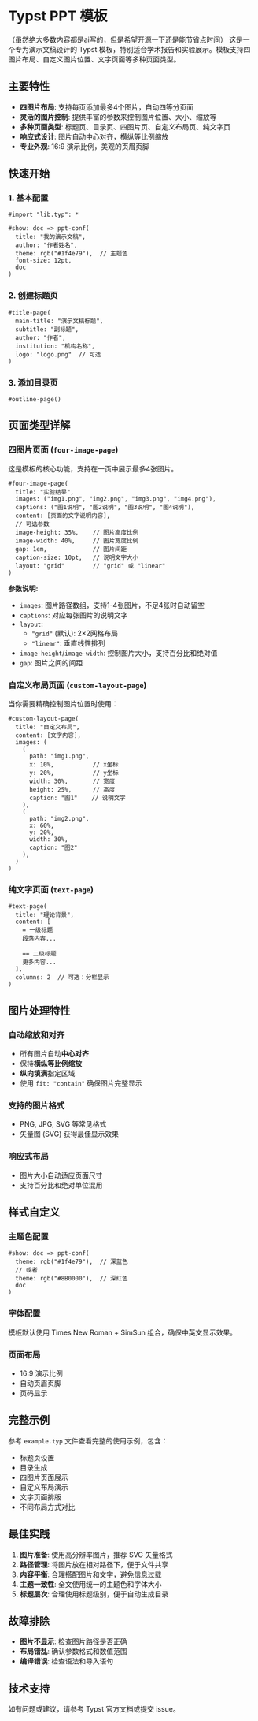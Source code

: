 # Typst PPT 模板
（虽然绝大多数内容都是ai写的，但是希望开源一下还是能节省点时间）
这是一个专为演示文稿设计的 Typst 模板，特别适合学术报告和实验展示。模板支持四图片布局、自定义图片位置、文字页面等多种页面类型。

## 主要特性

- **四图片布局**: 支持每页添加最多4个图片，自动四等分页面
- **灵活的图片控制**: 提供丰富的参数来控制图片位置、大小、缩放等
- **多种页面类型**: 标题页、目录页、四图片页、自定义布局页、纯文字页
- **响应式设计**: 图片自动中心对齐，横纵等比例缩放
- **专业外观**: 16:9 演示比例，美观的页眉页脚

## 快速开始

### 1. 基本配置

```typst
#import "lib.typ": *

#show: doc => ppt-conf(
  title: "我的演示文稿",
  author: "作者姓名", 
  theme: rgb("#1f4e79"),  // 主题色
  font-size: 12pt,
  doc
)
```

### 2. 创建标题页

```typst
#title-page(
  main-title: "演示文稿标题",
  subtitle: "副标题",
  author: "作者",
  institution: "机构名称",
  logo: "logo.png"  // 可选
)
```

### 3. 添加目录页

```typst
#outline-page()
```

## 页面类型详解

### 四图片页面 (`four-image-page`)

这是模板的核心功能，支持在一页中展示最多4张图片。

```typst
#four-image-page(
  title: "实验结果",
  images: ("img1.png", "img2.png", "img3.png", "img4.png"),
  captions: ("图1说明", "图2说明", "图3说明", "图4说明"),
  content: [页面的文字说明内容],
  // 可选参数
  image-height: 35%,    // 图片高度比例
  image-width: 40%,     // 图片宽度比例  
  gap: 1em,             // 图片间距
  caption-size: 10pt,   // 说明文字大小
  layout: "grid"        // "grid" 或 "linear"
)
```

**参数说明:**
- `images`: 图片路径数组，支持1-4张图片，不足4张时自动留空
- `captions`: 对应每张图片的说明文字
- `layout`: 
  - `"grid"` (默认): 2×2网格布局
  - `"linear"`: 垂直线性排列
- `image-height`/`image-width`: 控制图片大小，支持百分比和绝对值
- `gap`: 图片之间的间距

### 自定义布局页面 (`custom-layout-page`)

当你需要精确控制图片位置时使用：

```typst
#custom-layout-page(
  title: "自定义布局",
  content: [文字内容],
  images: (
    (
      path: "img1.png",
      x: 10%,           // x坐标
      y: 20%,           // y坐标  
      width: 30%,       // 宽度
      height: 25%,      // 高度
      caption: "图1"    // 说明文字
    ),
    (
      path: "img2.png", 
      x: 60%, 
      y: 20%, 
      width: 30%,
      caption: "图2"
    ),
  )
)
```

### 纯文字页面 (`text-page`)

```typst
#text-page(
  title: "理论背景",
  content: [
    = 一级标题
    段落内容...
    
    == 二级标题
    更多内容...
  ],
  columns: 2  // 可选：分栏显示
)
```

## 图片处理特性

### 自动缩放和对齐
- 所有图片自动**中心对齐**
- 保持**横纵等比例缩放**
- **纵向填满**指定区域
- 使用 `fit: "contain"` 确保图片完整显示

### 支持的图片格式
- PNG, JPG, SVG 等常见格式
- 矢量图 (SVG) 获得最佳显示效果

### 响应式布局
- 图片大小自动适应页面尺寸
- 支持百分比和绝对单位混用

## 样式自定义

### 主题色配置
```typst
#show: doc => ppt-conf(
  theme: rgb("#1f4e79"),  // 深蓝色
  // 或者
  theme: rgb("#8B0000"),  // 深红色
  doc
)
```

### 字体配置
模板默认使用 Times New Roman + SimSun 组合，确保中英文显示效果。

### 页面布局
- 16:9 演示比例
- 自动页眉页脚
- 页码显示

## 完整示例

参考 `example.typ` 文件查看完整的使用示例，包含：
- 标题页设置
- 目录生成
- 四图片页面展示
- 自定义布局演示
- 文字页面排版
- 不同布局方式对比

## 最佳实践

1. **图片准备**: 使用高分辨率图片，推荐 SVG 矢量格式
2. **路径管理**: 将图片放在相对路径下，便于文件共享
3. **内容平衡**: 合理搭配图片和文字，避免信息过载
4. **主题一致性**: 全文使用统一的主题色和字体大小
5. **标题层次**: 合理使用标题级别，便于自动生成目录

## 故障排除

- **图片不显示**: 检查图片路径是否正确
- **布局错乱**: 确认参数格式和数值范围
- **编译错误**: 检查语法和导入语句

## 技术支持

如有问题或建议，请参考 Typst 官方文档或提交 issue。
